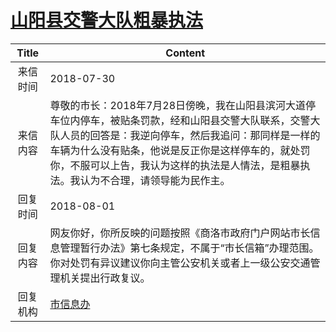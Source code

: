 # <a href="http://www.shangluo.gov.cn/zmhd/ldxxxx.jsp?urltype=leadermail.LeaderMailContentUrl&wbtreeid=1112&leadermailid=4844">山阳县交警大队粗暴执法</a>
| Title |                                                                          Content                                                                          |
|:-----:|-----------------------------------------------------------------------------------------------------------------------------------------------------------|
| 来信时间  | 2018-07-30                                                                                                                                                |
| 来信内容  | 尊敬的市长：2018年7月28日傍晚，我在山阳县滨河大道停车位内停车，被贴条罚款，经和山阳县交警大队联系，交警大队人员的回答是：我逆向停车，然后我追问：那同样是一样的车辆为什么没有贴条，他说是反正你是这样停车的，就处罚你，不服可以上告，我认为这样的执法是人情法，是粗暴执法。我认为不合理，请领导能为民作主。 |
| 回复时间  | 2018-08-01                                                                                                                                                |
| 回复内容  | 网友你好，你所反映的问题按照《商洛市政府门户网站市长信息管理暂行办法》第七条规定，不属于“市长信箱”办理范围。你对处罚有异议建议你向主管公安机关或者上一级公安交通管理机关提出行政复议。                                                              |
| 回复机构  | <a href="../../categories/agencies/市信息办.md">市信息办</a>                                                                                                        |